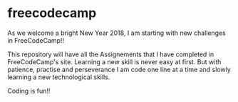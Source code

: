 # freecodecamp

As we welcome a bright New Year 2018, I am starting with new challenges in FreeCodeCamp!! 

This repository will have all the Assignements that I have completed in FreeCodeCamp's site. Learning a new skill is never easy at first. But with patience, practise and perseverance I am code one line at a time and slowly learning a new technological skills.


Coding is fun!! 
